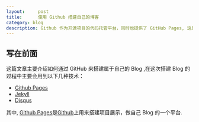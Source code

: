 ```yaml
---
layout:     post
title:      使用 Github 搭建自己的博客
category: blog
description: Github 作为开源项目的代码托管平台，同时也提供了 GitHub Pages, 这是这篇文章所要依赖的,提供了非常好的写作方式.
---
```


## 写在前面
 
这篇文章主要介绍如何通过 GitHub 来搭建属于自己的 Blog ,在这次搭建 Blog 的过程中主要会用到以下几种技术：

* [Github Pages][]
* [Jekyll][]
* [Disqus][]

其中, [Github Pages][]是[Github](https://github.com)上用来搭建项目展示，做自己 Blog 的一个平台.

[Github Pages]: http://pages.github.com/ "Github Pages"
[Jekyll]:   https://github.com/mojombo/jekyll
[Disqus]: http://disqus.com "Disqus"

